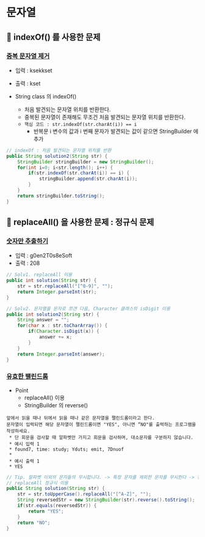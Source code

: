 # 문자열

## 🔑 indexOf() 를 사용한 문제

### [중복 문자열 제거](https://github.com/BAEKJungHo/algorithms/blob/master/src/src/main/java/inflearn/string/duplicatedwordsremove/Main.java)

- 입력 : ksekkset
- 출력 : kset

- String class 의 indexOf()
  - 처음 발견되는 문자열 위치를 반환한다.
  - 중복된 문자열이 존재해도 무조건 처음 발견되는 문자열 위치를 반환한다.
  - `핵심 코드 : str.indexOf(str.charAt(i)) == i`
    - 반복문 i 변수의 값과 i 번째 문자가 발견되는 값이 같으면 StringBuilder 에 추가

```java
// indexOf : 처음 발견되는 문자열 위치를 반환
public String solution2(String str) {
    StringBuilder stringBuilder = new StringBuilder();
    for(int i=0; i<str.length(); i++) {
        if(str.indexOf(str.charAt(i)) == i) {
            stringBuilder.append(str.charAt(i));
        }
    }
    return stringBuilder.toString();
}
```

## 🔑 replaceAll() 을 사용한 문제 : 정규식 문제

### [숫자만 추출하기](https://github.com/BAEKJungHo/algorithms/blob/master/src/src/main/java/inflearn/string/extractnumbers/Main.java)

- 입력 : g0en2T0s8eSoft
- 출력 : 208

```java
// Solv1. replaceAll 이용
public int solution(String str) {
    str = str.replaceAll("[^0-9]", "");
    return Integer.parseInt(str);
}

// Solv2. 문자열을 문자로 쪼갠 다음, Character 클래스의 isDigit 이용
public int solution2(String str) {
    String answer = "";
    for(char x : str.toCharArray()) {
        if(Character.isDigit(x)) {
            answer += x;
        }
    }
    return Integer.parseInt(answer);
}
```

### [유효한 팰린드롬](https://github.com/BAEKJungHo/algorithms/blob/master/src/src/main/java/inflearn/string/palindrome/valid/Main.java)

- Point
  - replaceAll() 이용
  - StringBuilder 의 reverse() 

```
앞에서 읽을 때나 뒤에서 읽을 때나 같은 문자열을 팰린드롬이라고 한다.
문자열이 입력되면 해당 문자열이 팰린드롬이면 "YES", 아니면 “NO"를 출력하는 프로그램을 작성하세요.
 * 단 회문을 검사할 때 알파벳만 가지고 회문을 검사하며, 대소문자를 구분하지 않습니다.
 * 예시 입력 1
 * found7, time: study; Yduts; emit, 7Dnuof
 *
 * 예시 출력 1
 * YES
```

```java
// Tip. 알파벳 이외의 문자들의 무시합니다. -> 특정 문자를 제외한 문자를 무시한다 -> 정규식 replaceAll 이용 가능성이 큼.
// replaceAll 정규식 이용
public String solution(String str) {
    str = str.toUpperCase().replaceAll("[^A-Z]", "");
    String reversedStr = new StringBuilder(str).reverse().toString();
    if(str.equals(reversedStr)) {
        return "YES";
    }
    return "NO";
}
```
